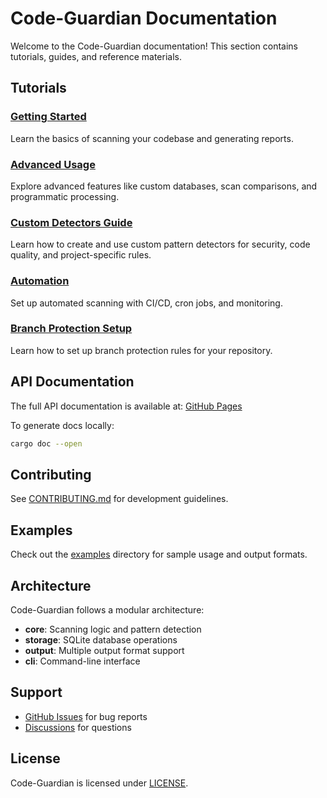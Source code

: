 # Code-Guardian Documentation

Welcome to the Code-Guardian documentation! This section contains tutorials, guides, and reference materials.

## Tutorials

### [Getting Started](tutorials/getting-started.md)
Learn the basics of scanning your codebase and generating reports.

### [Advanced Usage](tutorials/advanced-usage.md)
Explore advanced features like custom databases, scan comparisons, and programmatic processing.

### [Custom Detectors Guide](tutorials/custom-detectors.md)
Learn how to create and use custom pattern detectors for security, code quality, and project-specific rules.

### [Automation](tutorials/automation.md)
Set up automated scanning with CI/CD, cron jobs, and monitoring.

### [Branch Protection Setup](BRANCH_PROTECTION_SETUP.md)
Learn how to set up branch protection rules for your repository.

## API Documentation

The full API documentation is available at: [GitHub Pages](https://d-oit.github.io/code-guardian/)

To generate docs locally:

```bash
cargo doc --open
```

## Contributing

See [CONTRIBUTING.md](../CONTRIBUTING.md) for development guidelines.

## Examples

Check out the [examples](../examples/) directory for sample usage and output formats.

## Architecture

Code-Guardian follows a modular architecture:

- **core**: Scanning logic and pattern detection
- **storage**: SQLite database operations
- **output**: Multiple output format support
- **cli**: Command-line interface

## Support

- [GitHub Issues](https://github.com/d-oit/code-guardian/issues) for bug reports
- [Discussions](https://github.com/d-oit/code-guardian/discussions) for questions

## License

Code-Guardian is licensed under [LICENSE](../LICENSE).